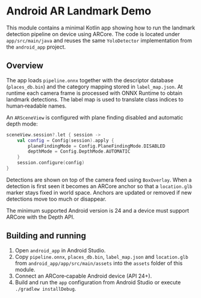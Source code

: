 # Android AR Landmark Demo

This module contains a minimal Kotlin app showing how to run the landmark detection pipeline on device using ARCore. The code is located under `app/src/main/java` and reuses the same `YoloDetector` implementation from the `android_app` project.

## Overview

The app loads `pipeline.onnx` together with the descriptor database (`places_db.bin`) and the category mapping stored in `label_map.json`. At runtime each camera frame is processed with ONNX Runtime to obtain landmark detections. The label map is used to translate class indices to human‑readable names.

An `ARSceneView` is configured with plane finding disabled and automatic depth mode:

```kotlin
sceneView.session?.let { session ->
    val config = Config(session).apply {
        planeFindingMode = Config.PlaneFindingMode.DISABLED
        depthMode = Config.DepthMode.AUTOMATIC
    }
    session.configure(config)
}
```

Detections are shown on top of the camera feed using `BoxOverlay`. When a detection is first seen it becomes an ARCore anchor so that a `location.glb` marker stays fixed in world space. Anchors are updated or removed if new detections move too much or disappear.

The minimum supported Android version is 24 and a device must support ARCore with the Depth API.

## Building and running

1. Open `android_app` in Android Studio.
2. Copy `pipeline.onnx`, `places_db.bin`, `label_map.json` and `location.glb` from `android_app/app/src/main/assets` into the `assets` folder of this module.
3. Connect an ARCore‑capable Android device (API 24+).
4. Build and run the `app` configuration from Android Studio or execute `./gradlew installDebug`.

